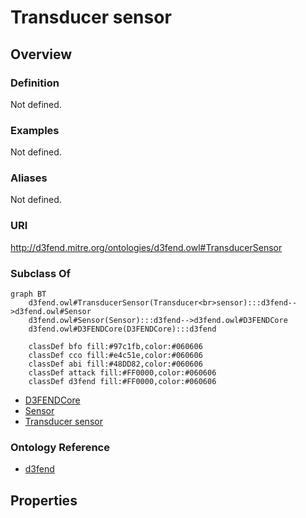# Transducer sensor

## Overview

### Definition
Not defined.

### Examples
Not defined.

### Aliases
Not defined.

### URI
http://d3fend.mitre.org/ontologies/d3fend.owl#TransducerSensor

### Subclass Of
```mermaid
graph BT
    d3fend.owl#TransducerSensor(Transducer<br>sensor):::d3fend-->d3fend.owl#Sensor
    d3fend.owl#Sensor(Sensor):::d3fend-->d3fend.owl#D3FENDCore
    d3fend.owl#D3FENDCore(D3FENDCore):::d3fend
    
    classDef bfo fill:#97c1fb,color:#060606
    classDef cco fill:#e4c51e,color:#060606
    classDef abi fill:#48DD82,color:#060606
    classDef attack fill:#FF0000,color:#060606
    classDef d3fend fill:#FF0000,color:#060606
```

- [D3FENDCore](/docs/ontology/reference/model/D3FENDCore/D3FENDCore.md)
- [Sensor](/docs/ontology/reference/model/D3FENDCore/Sensor/Sensor.md)
- [Transducer sensor](/docs/ontology/reference/model/D3FENDCore/Sensor/Transducer%20sensor/Transducer%20sensor.md)


### Ontology Reference
- [d3fend](http://d3fend.mitre.org/ontologies/d3fend.owl#)

## Properties
